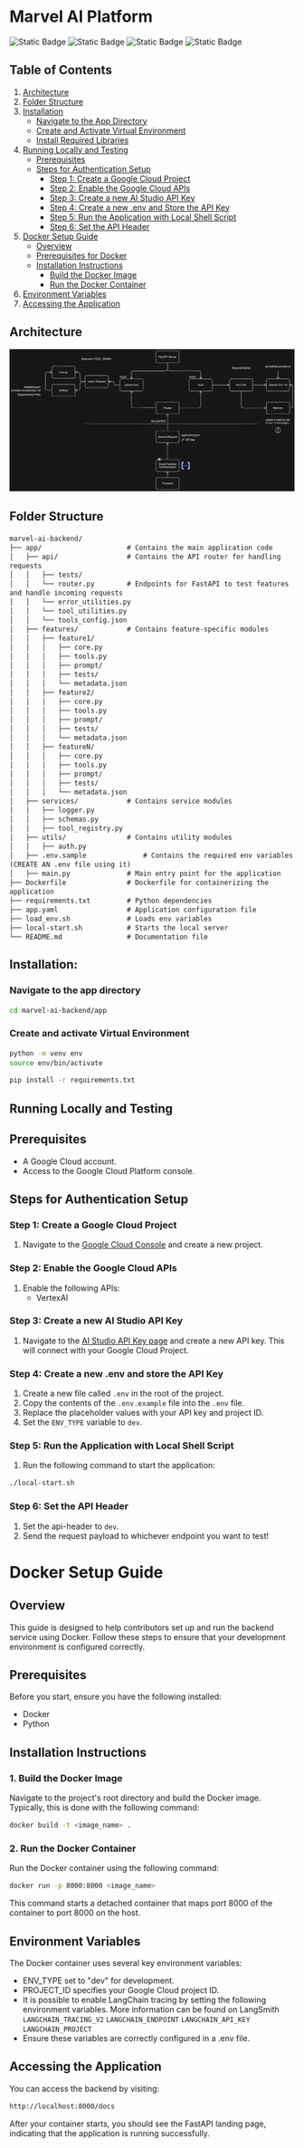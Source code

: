 # Marvel AI Platform

![Static Badge](https://img.shields.io/badge/v3.10.12-blue?logo=python&logoColor=yellow&labelColor=gray)
![Static Badge](https://img.shields.io/badge/Gemini%201.0-blue?logo=googlegemini&logoColor=blue&labelColor=gray)
![Static Badge](https://img.shields.io/badge/Vertex%20AI-blue?logo=googlecloud&logoColor=white&labelColor=gray)
![Static Badge](https://img.shields.io/badge/FastAPI-blue?logo=fastapi&logoColor=white&labelColor=gray)

## Table of Contents

1. [Architecture](#architecture)
2. [Folder Structure](#folder-structure)
3. [Installation](#installation)
   - [Navigate to the App Directory](#navigate-to-the-app-directory)
   - [Create and Activate Virtual Environment](#create-and-activate-virtual-environment)
   - [Install Required Libraries](#install-required-libraries)
4. [Running Locally and Testing](#running-locally-and-testing)
   - [Prerequisites](#prerequisites)
   - [Steps for Authentication Setup](#steps-for-authentication-setup)
     - [Step 1: Create a Google Cloud Project](#step-1-create-a-google-cloud-project)
     - [Step 2: Enable the Google Cloud APIs](#step-2-enable-the-google-cloud-apis)
     - [Step 3: Create a new AI Studio API Key](#step-3-create-a-new-ai-studio-api-key)
     - [Step 4: Create a new .env and Store the API Key](#step-4-create-a-new-env-and-store-the-api-key)
     - [Step 5: Run the Application with Local Shell Script](#step-5-run-the-application-with-local-shell-script)
     - [Step 6: Set the API Header](#step-6-set-the-api-header)
5. [Docker Setup Guide](#docker-setup-guide)
   - [Overview](#overview)
   - [Prerequisites for Docker](#prerequisites-for-docker)
   - [Installation Instructions](#installation-instructions)
     - [Build the Docker Image](#build-the-docker-image)
     - [Run the Docker Container](#run-the-docker-container)
6. [Environment Variables](#environment-variables)
7. [Accessing the Application](#accessing-the-application)

## Architecture
  ![Architecture](diagram.png)

## Folder Structure

```plaintext
marvel-ai-backend/
├── app/                     # Contains the main application code
│   ├── api/                 # Contains the API router for handling requests
│   │   ├── tests/
│   │   └── router.py        # Endpoints for FastAPI to test features and handle incoming requests
│   │   └── error_utilities.py        
│   │   └── tool_utilities.py        
│   │   └── tools_config.json        
│   ├── features/            # Contains feature-specific modules
│   │   ├── feature1/
│   │   │   ├── core.py
│   │   │   ├── tools.py
│   │   │   ├── prompt/
│   │   │   ├── tests/
│   │   │   └── metadata.json
│   │   ├── feature2/
│   │   │   ├── core.py
│   │   │   ├── tools.py
│   │   │   ├── prompt/
│   │   │   ├── tests/
│   │   │   └── metadata.json
│   │   ├── featureN/
│   │   │   ├── core.py
│   │   │   ├── tools.py
│   │   │   ├── prompt/
│   │   │   ├── tests/
│   │   │   └── metadata.json
│   ├── services/            # Contains service modules
│   │   ├── logger.py
│   │   ├── schemas.py
│   │   ├── tool_registry.py
│   ├── utils/               # Contains utility modules
│   │   ├── auth.py
│   ├── .env.sample              # Contains the required env variables (CREATE AN .env file using it)
│   ├── main.py              # Main entry point for the application
├── Dockerfile               # Dockerfile for containerizing the application
├── requirements.txt         # Python dependencies 
├── app.yaml                 # Application configuration file
├── load_env.sh              # Loads env variables
├── local-start.sh           # Starts the local server
└── README.md                # Documentation file
```

## Installation:

### Navigate to the app directory

```bash
cd marvel-ai-backend/app
```

### Create and activate Virtual Environment

```bash
python -m venv env
source env/bin/activate
```

```bash
pip install -r requirements.txt
```

## Running Locally and Testing

## Prerequisites

- A Google Cloud account.
- Access to the Google Cloud Platform console.

## Steps for Authentication Setup

### Step 1: Create a Google Cloud Project

1. Navigate to the [Google Cloud Console](https://console.cloud.google.com/) and create a new project.

### Step 2: Enable the Google Cloud APIs

1. Enable the following APIs:
   - VertexAI

### Step 3: Create a new AI Studio API Key

1. Navigate to the [AI Studio API Key page](https://aistudio.google.com/app/u/1/apikey) and create a new API key. This will connect with your Google Cloud Project.

### Step 4: Create a new .env and store the API Key

1. Create a new file called `.env` in the root of the project.
2. Copy the contents of the `.env.example` file into the `.env` file.
3. Replace the placeholder values with your API key and project ID.
4. Set the `ENV_TYPE` variable to `dev`.

### Step 5: Run the Application with Local Shell Script

1. Run the following command to start the application:

```bash
./local-start.sh
```
### Step 6: Set the API Header
1. Set the api-header to `dev`.
2. Send the request payload to whichever endpoint you want to test!

# Docker Setup Guide

## Overview

This guide is designed to help contributors set up and run the backend service using Docker. Follow these steps to ensure that your development environment is configured correctly.

## Prerequisites

Before you start, ensure you have the following installed:

- Docker
- Python

## Installation Instructions

### 1. Build the Docker Image

Navigate to the project's root directory and build the Docker image. Typically, this is done with the following command:

```Bash
docker build -t <image_name> .
```

### 2. Run the Docker Container

Run the Docker container using the following command:

```bash
docker run -p 8000:8000 <image_name>
```

This command starts a detached container that maps port 8000 of the container to port 8000 on the host.

## Environment Variables

The Docker container uses several key environment variables:

- ENV_TYPE set to "dev" for development.
- PROJECT_ID specifies your Google Cloud project ID.
- It is possible to enable LangChain tracing by setting the following environment variables. More information can be found on LangSmith
  `LANGCHAIN_TRACING_V2`
  `LANGCHAIN_ENDPOINT`
  `LANGCHAIN_API_KEY`
  `LANGCHAIN_PROJECT`
- Ensure these variables are correctly configured in a .env file.

## Accessing the Application

You can access the backend by visiting:

```Bash
http://localhost:8000/docs
```

After your container starts, you should see the FastAPI landing page, indicating that the application is running successfully.